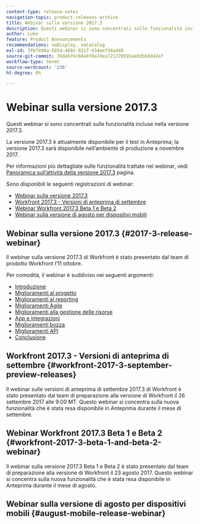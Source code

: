 ```yaml
---
content-type: release-notes
navigation-topic: product-releases-archive
title: Webinar sulla versione 2017.3
description: Questi webinar si sono concentrati sulle funzionalità incluse nella versione 2017.3.
author: Luke
feature: Product Announcements
recommendations: noDisplay, noCatalog
exl-id: 3fb7498a-585d-4692-9217-434eef38ad40
source-git-commit: 76deb76c66e8f8a7dea721378591ae035b8d42e7
workflow-type: tm+mt
source-wordcount: '236'
ht-degree: 0%

---
```


# Webinar sulla versione 2017.3

Questi webinar si sono concentrati sulle funzionalità incluse nella versione 2017.3. 

La versione 2017.3 è attualmente disponibile per il test in Anteprima; la versione 2017.3 sarà disponibile nell’ambiente di produzione a novembre 2017.

Per informazioni più dettagliate sulle funzionalità trattate nei webinar, vedi [Panoramica sull’attività della versione 2017.3](../../../../product-announcements/product-releases/quarterly-release-archive/2017.3-release-activity/2017.3-release-activity-overview.md) pagina.

Sono disponibili le seguenti registrazioni di webinar:

* [Webinar sulla versione 2017.3](#2017-3-release-webinar)
* [Workfront 2017.3 - Versioni di anteprima di settembre](#workfront-2017-3-september-preview-releases)
* [Webinar Workfront 2017.3 Beta 1 e Beta 2](#workfront-2017-3-beta-1-and-beta-2-webinar)
* [Webinar sulla versione di agosto per dispositivi mobili](#august-mobile-release-webinar)

## Webinar sulla versione 2017.3 {#2017-3-release-webinar}

Il webinar sulla versione 2017.3 di Workfront è stato presentato dal team di prodotto Workfront l’11 ottobre.  

Per comodità, il webinar è suddiviso nei seguenti argomenti:

* [Introduzione](#introduction)
* [Miglioramenti al progetto](#project-enhancements)
* [Miglioramenti al reporting](#reporting-enhancements)
* [Miglioramenti Agile](#agile-enhancements)
* [Miglioramenti alla gestione delle risorse](#resource-management-enhancements)
* [App e integrazioni](#apps-and-integrations)
* [Miglioramenti bozza](#proofing-enhancements)
* [Miglioramenti API](#api-enhancements)
* [Conclusione](#conclusion)

## Workfront 2017.3 - Versioni di anteprima di settembre {#workfront-2017-3-september-preview-releases}

Il webinar sulle versioni di anteprima di settembre 2017.3 di Workfront è stato presentato dal team di preparazione alla versione di Workfront il 26 settembre 2017 alle 9:00 MT. Questo webinar si concentra sulla nuova funzionalità che è stata resa disponibile in Anteprima durante il mese di settembre.

## Webinar Workfront 2017.3 Beta 1 e Beta 2 {#workfront-2017-3-beta-1-and-beta-2-webinar}

Il webinar sulla versione 2017.3 Beta 1 e Beta 2 è stato presentato dal team di preparazione alla versione di Workfront il 23 agosto 2017. Questo webinar si concentra sulla nuova funzionalità che è stata resa disponibile in Anteprima durante il mese di agosto.

## Webinar sulla versione di agosto per dispositivi mobili {#august-mobile-release-webinar}
